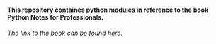 #### This repository containes python modules in reference to the book Python Notes for Professionals.

###### The link to the book can be found [here](https://goalkicker.com/PythonBook/).
